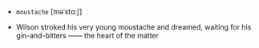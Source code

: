 - `moustache` [məˈstɑ:ʃ]



-  Wilson stroked his very young moustache and dreamed, waiting for his gin-and-bitters —— the heart of the matter